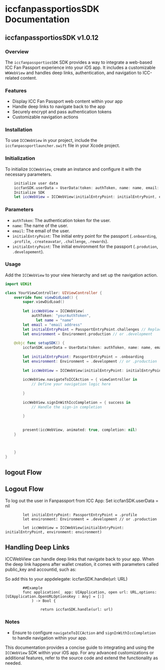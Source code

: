 # iccfanpassportiosSDK Documentation
## iccfanpassportiosSDK v1.0.12

### Overview

The `iccfanpassportiosSDK` SDK provides a way to integrate a web-based ICC Fan Passport experience into your iOS app. It includes a customizable `WKWebView` and handles deep links, authentication, and navigation to ICC-related content.

### Features

- Display ICC Fan Passport web content within your app
- Handle deep links to navigate back to the app
- Securely encrypt and pass authentication tokens
- Customizable navigation actions

### Installation

To use `ICCWebView` in your project, include the `iccfanpassportlauncher.swift` file in your Xcode project.

### Initialization

To initialize `ICCWebView`, create an instance and configure it with the necessary parameters.

```swift
    initialize user data
    iccfanSDK.userData = UserData(token: authToken, name: name, email: email)
    Initialize SDK
    let iccWebView = ICCWebView(initialEntryPoint: initialEntryPoint, environment: environment)

```

### Parameters

- `authToken`: The authentication token for the user.
- `name`: The name of the user.
- `email`: The email of the user.
- `initialEntryPoint`: The initial entry point for the passport (`.onboarding`, `.profile`, `.createavatar`, `.challenge`, `.rewards`).
- `initialEntryPoint`: The initial environment for the passport (`.prodution`, `.developement`).

### Usage

Add the `ICCWebView` to your view hierarchy and set up the navigation action.

```swift
import UIKit

class YourViewController: UIViewController {
    override func viewDidLoad() {
        super.viewDidLoad()
        
        let iccWebView = ICCWebView(
            authToken: "yourAuthToken",
              let name = "name"
        let email = "email address"
        let initialEntryPoint = PassportEntryPoint.challenges // Replace with actual entry point
        let environment = Environment.production // or .development
        
    @objc func setupSDK() {
        iccfanSDK.userData = UserData(token: authToken, name: name, email: email)
        
        let initialEntryPoint: PassportEntryPoint = .onboarding
        let environment: Environment = .development // or .production
        
        let iccWebView = ICCWebView(initialEntryPoint: initialEntryPoint, environment: environment)
        
        iccWebView.navigateToICCAction = { viewController in
            // Define your navigation logic here
           
        }
        
        iccWebView.signInWithIccCompletion = { success in
            // Handle the sign-in completion
            
        }
        
        
        present(iccWebView, animated: true, completion: nil)
    }

        
        
    }
}
```
## logout Flow
## Logout Flow

To log out the user in Fanpassport from ICC App:
            Set 
            iccfanSDK.userData = nil
            
            let initialEntryPoint: PassportEntryPoint = .profile
            let environment: Environment = .development // or .production
        
            let iccWebView = ICCWebView(initialEntryPoint: initialEntryPoint, environment: environment)
           

## Handling Deep Links

ICCWebView can handle deep links that navigate back to your app. When the deep link happens after wallet creation, it comes with parameters called public_key and accountid, such as:

So add this to your appdelegate:
            iccfanSDK.handle(url: URL)
            
            ##Example
            func application(_ app: UIApplication, open url: URL,options: [UIApplication.OpenURLOptionsKey : Any] = [:]
                ) -> Bool {
            
                    return iccfanSDK.handle(url: url)
                



### Notes

- Ensure to configure `navigateToICCAction` and `signInWithIccCompletion` to handle navigation within your app.

This documentation provides a concise guide to integrating and using the `ICCWebView` SDK within your iOS app. For any advanced customizations or additional features, refer to the source code and extend the functionality as needed.
